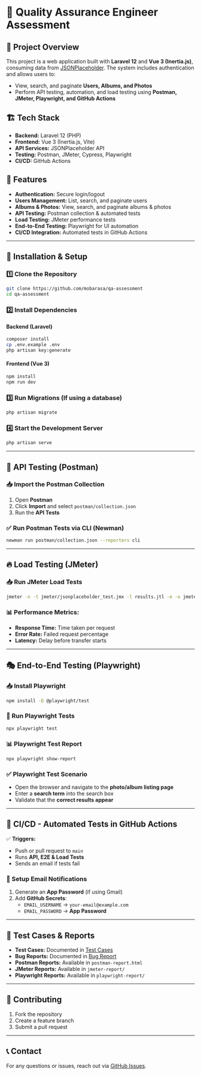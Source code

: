 # 🚀 Quality Assurance Engineer Assessment

## 📌 Project Overview
This project is a web application built with **Laravel 12** and **Vue 3 (Inertia.js)**, consuming data from [JSONPlaceholder](https://jsonplaceholder.typicode.com/). The system includes authentication and allows users to:
- View, search, and paginate **Users, Albums, and Photos**
- Perform API testing, automation, and load testing using **Postman, JMeter, Playwright, and GitHub Actions**

## 🏗️ Tech Stack
- **Backend:** Laravel 12 (PHP)
- **Frontend:** Vue 3 (Inertia.js, Vite)
- **API Services:** JSONPlaceholder API
- **Testing:** Postman, JMeter, Cypress, Playwright
- **CI/CD:** GitHub Actions

## 📜 Features
- **Authentication:** Secure login/logout
- **Users Management:** List, search, and paginate users
- **Albums & Photos:** View, search, and paginate albums & photos
- **API Testing:** Postman collection & automated tests
- **Load Testing:** JMeter performance tests
- **End-to-End Testing:** Playwright for UI automation
- **CI/CD Integration:** Automated tests in GitHub Actions

---

## 🔧 Installation & Setup
### 1️⃣ Clone the Repository
```sh
git clone https://github.com/mobarasa/qa-assessment
cd qa-assessment
```
### 2️⃣ Install Dependencies
#### Backend (Laravel)
```sh
composer install
cp .env.example .env
php artisan key:generate
```
#### Frontend (Vue 3)
```sh
npm install
npm run dev
```
### 3️⃣ Run Migrations (If using a database)
```sh
php artisan migrate
```
### 4️⃣ Start the Development Server
```sh
php artisan serve
```

---

## 🚀 API Testing (Postman)
### 📥 Import the Postman Collection
1. Open **Postman**
2. Click **Import** and select `postman/collection.json`
3. Run the **API Tests**

### ✅ Run Postman Tests via CLI (Newman)
```sh
newman run postman/collection.json --reporters cli
```

---

## 🔥 Load Testing (JMeter)
### 📥 Run JMeter Load Tests
```sh
jmeter -n -t jmeter/jsonplaceholder_test.jmx -l results.jtl -e -o jmeter-report/
```
### 📊 Performance Metrics:
- **Response Time:** Time taken per request
- **Error Rate:** Failed request percentage
- **Latency:** Delay before transfer starts

---

## 🎭 End-to-End Testing (Playwright)
### 📥 Install Playwright
```sh
npm install -D @playwright/test
```
### 🏃 Run Playwright Tests
```sh
npx playwright test
```
### 📊 Playwright Test Report
```sh
npx playwright show-report
```
### ✅ Playwright Test Scenario
- Open the browser and navigate to the **photo/album listing page**
- Enter a **search term** into the search box
- Validate that the **correct results appear**

---

## 🚀 CI/CD - Automated Tests in GitHub Actions
✅ **Triggers:**
- Push or pull request to `main`
- Runs **API, E2E & Load Tests**
- Sends an email if tests fail

### 🔧 Setup Email Notifications
1. Generate an **App Password** (if using Gmail)
2. Add **GitHub Secrets**:
   - `EMAIL_USERNAME` → `your-email@example.com`
   - `EMAIL_PASSWORD` → **App Password**

---

## 📜 Test Cases & Reports
- **Test Cases:** Documented in [Test Cases](./docs/qa/TEST_CASES.md)
- **Bug Reports:** Documented in [Bug Report](./docs/qa/BUG_REPORT.md)
- **Postman Reports:** Available in `postman-report.html`
- **JMeter Reports:** Available in `jmeter-report/`
- **Playwright Reports:** Available in `playwright-report/`

---

## 🤝 Contributing
1. Fork the repository
2. Create a feature branch
3. Submit a pull request

---

## 📞 Contact
For any questions or issues, reach out via [GitHub Issues](https://github.com/mobarasa/qa-assessment/issues).
